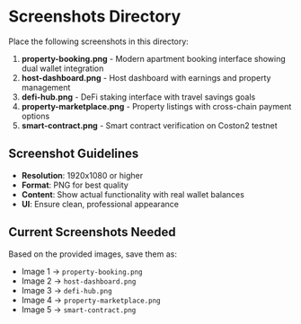 # Screenshots Directory

Place the following screenshots in this directory:

1. **property-booking.png** - Modern apartment booking interface showing dual wallet integration
2. **host-dashboard.png** - Host dashboard with earnings and property management
3. **defi-hub.png** - DeFi staking interface with travel savings goals
4. **property-marketplace.png** - Property listings with cross-chain payment options
5. **smart-contract.png** - Smart contract verification on Coston2 testnet

## Screenshot Guidelines

- **Resolution**: 1920x1080 or higher
- **Format**: PNG for best quality
- **Content**: Show actual functionality with real wallet balances
- **UI**: Ensure clean, professional appearance

## Current Screenshots Needed

Based on the provided images, save them as:
- Image 1 → `property-booking.png`
- Image 2 → `host-dashboard.png` 
- Image 3 → `defi-hub.png`
- Image 4 → `property-marketplace.png`
- Image 5 → `smart-contract.png`
